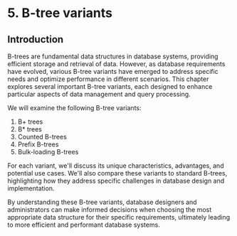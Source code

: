 # 5. B-tree variants

## Introduction

B-trees are fundamental data structures in database systems, providing efficient storage and retrieval of data. However, as database requirements have evolved, various B-tree variants have emerged to address specific needs and optimize performance in different scenarios. This chapter explores several important B-tree variants, each designed to enhance particular aspects of data management and query processing.

We will examine the following B-tree variants:

1. B+ trees
2. B* trees
3. Counted B-trees
4. Prefix B-trees
5. Bulk-loading B-trees

For each variant, we'll discuss its unique characteristics, advantages, and potential use cases. We'll also compare these variants to standard B-trees, highlighting how they address specific challenges in database design and implementation.

By understanding these B-tree variants, database designers and administrators can make informed decisions when choosing the most appropriate data structure for their specific requirements, ultimately leading to more efficient and performant database systems.
